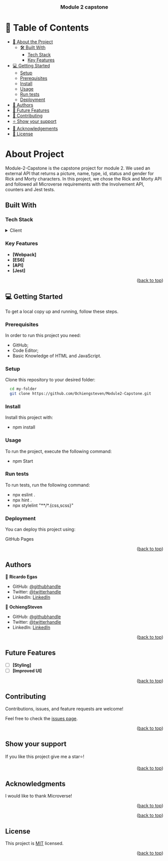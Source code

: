 <a name="readme-top"></a>

<div align="center">
 

  <h3><b>Module 2 capstone</b></h3>

</div>

# 📗 Table of Contents

- [📖 About the Project](#about-project)
  - [🛠 Built With](#built-with)
    - [Tech Stack](#tech-stack)
    - [Key Features](#key-features)
- [💻 Getting Started](#getting-started)
  - [Setup](#setup)
  - [Prerequisites](#prerequisites)
  - [Install](#install)
  - [Usage](#usage)
  - [Run tests](#run-tests)
  - [Deployment](#deployment)
- [👥 Authors](#authors)
- [🔭 Future Features](#future-features)
- [🤝 Contributing](#contributing)
- [⭐️ Show your support](#show-your-support)
- [🙏 Acknowledgements](#acknowledgments)
- [📝 License](#license)

<!-- PROJECT DESCRIPTION -->

# About Project

Module-2-Capstone is the capstone project for module 2. We used an external API that returns a  picture, name, type, id, status and gender for Rick and Morty characters. In this project, we chose the Rick and Morty API and followed all Microverse requirements with the Involvement API, counters and Jest tests.

## Built With

### Tech Stack 

<details>
  <summary>Client</summary>
  <ul>
    <li><a href="">HTML</a></li>
    <li><a href="">CSS</a></li>
    <li><a href="">JAVASCRIPT</a></li>
    <li><a href="">WEBPACK</a></li>
  </ul>
</details>

### Key Features


- **[Webpack]**
- **[ES6]**
- **[API]**
- **[Jest]**



<p align="right">(<a href="#readme-top">back to top</a>)</p>

## 💻 Getting Started


To get a local copy up and running, follow these steps.

### Prerequisites

In order to run this project you need: 
- GitHub;
- Code Editor;
- Basic Knowledge of HTML and JavaScript.


### Setup

Clone this repository to your desired folder:
```sh
  cd my-folder
  git clone https://github.com/Ochiengsteven/Module2-Capstone.git
```


### Install

Install this project with:
- npm install

### Usage

To run the project, execute the following command:

- npm Start

### Run tests

To run tests, run the following command:

- npx eslint .
- npx hint .
- npx stylelint "**/*.{css,scss}"


### Deployment

You can deploy this project using:

GitHub Pages


<p align="right">(<a href="#readme-top">back to top</a>)</p>

## Authors 


👤 **Ricardo Egas**

- GitHub: [@githubhandle](https://github.com/RicardoEgas)
- Twitter: [@twitterhandle](https://twitter.com/RjEgas)
- LinkedIn: [LinkedIn](https://www.linkedin.com/in/ricardo-egas-952125136)

👤 **OchiengSteven**

- GitHub: [@githubhandle](https://github.com/Ochiengsteven)
- Twitter: [@twitterhandle](https://twitter.com/legringo_madd)
- LinkedIn: [LinkedIn](https://www.linkedin.com/in/steven-ochieng-a43125179/)


<p align="right">(<a href="#readme-top">back to top</a>)</p>

##  Future Features 


- [ ] **[Styling]**
- [ ] **[Improved UI]**

<p align="right">(<a href="#readme-top">back to top</a>)</p>

##  Contributing <a name="contributing"></a>


Contributions, issues, and feature requests are welcome!

Feel free to check the [issues page](../../issues/).

<p align="right">(<a href="#readme-top">back to top</a>)</p>

##  Show your support 


If you like this project give me a star⭐️!

<p align="right">(<a href="#readme-top">back to top</a>)</p>

##  Acknowledgments

I would like to thank Microverse!

<p align="right">(<a href="#readme-top">back to top</a>)</p>

<p align="right">(<a href="#readme-top">back to top</a>)</p>

##  License 

This project is [MIT](https://github.com/Ochiengsteven/Module2-Capstone/blob/documentation/License.md) licensed.


<p align="right">(<a href="#readme-top">back to top</a>)</p>

